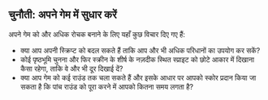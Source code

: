 ## चुनौती: अपने गेम में सुधार करें

अपने गेम को और अधिक रोचक बनाने के लिए यहाँ कुछ विचार दिए गए हैं:

- क्या आप अपनी स्क्रिप्ट को बदल सकते हैं ताकि आप और भी अधिक परिधानों का उपयोग कर सकें?
- कोई पृष्ठभूमि चुनना और फिर स्क्रीन के शीर्ष के नज़दीक स्थित स्प्राइट को छोटे आकार में दिखाना कैसा रहेगा, ताकि वे और भी दूर दिखाई दें?
- क्या आप गेम को कई राउंड तक चला सकते हैं और इसके आधार पर आपको स्कोर प्रदान किया जा सकता है कि पांच राउंड को पूरा करने में आपको कितना समय लगता है?